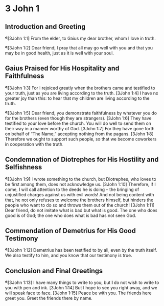 # 3 John 1

## Introduction and Greeting
¶[3John 1:1] From the elder, to Gaius my dear brother, whom I love in truth.

¶[3John 1:2] Dear friend, I pray that all may go well with you and that you may be in good health, just as it is well with your soul.

## Gaius Praised for His Hospitality and Faithfulness
¶[3John 1:3] For I rejoiced greatly when the brothers came and testified to your truth, just as you are living according to the truth.
[3John 1:4] I have no greater joy than this: to hear that my children are living according to the truth.

¶[3John 1:5] Dear friend, you demonstrate faithfulness by whatever you do for the brothers (even though they are strangers).
[3John 1:6] They have testified to your love before the church. You will do well to send them on their way in a manner worthy of God.
[3John 1:7] For they have gone forth on behalf of “The Name,” accepting nothing from the pagans.
[3John 1:8] Therefore we ought to support such people, so that we become coworkers in cooperation with the truth.

## Condemnation of Diotrephes for His Hostility and Selfishness
¶[3John 1:9] I wrote something to the church, but Diotrephes, who loves to be first among them, does not acknowledge us.
[3John 1:10] Therefore, if I come, I will call attention to the deeds he is doing – the bringing of unjustified charges against us with evil words! And not being content with that, he not only refuses to welcome the brothers himself, but hinders the people who want to do so and throws them out of the church!
[3John 1:11] Dear friend, do not imitate what is bad but what is good. The one who does good is of God; the one who does what is bad has not seen God.

## Commendation of Demetrius for His Good Testimony
¶[3John 1:12] Demetrius has been testified to by all, even by the truth itself. We also testify to him, and you know that our testimony is true.

## Conclusion and Final Greetings
¶[3John 1:13] I have many things to write to you, but I do not wish to write to you with pen and ink.
[3John 1:14] But I hope to see you right away, and we will speak face to face.
[3John 1:15] Peace be with you. The friends here greet you. Greet the friends there by name.

